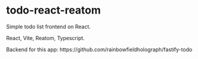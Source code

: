 # todo-react-reatom

<p>Simple todo list frontend on React.</p>
<p>React, Vite, Reatom, Typescript.</p>
<p>Backend for this app: https://github.com/rainbowfieldholograph/fastify-todo</p>
